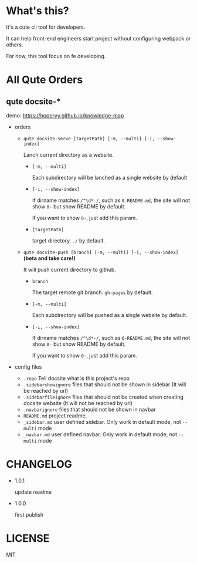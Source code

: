 # What's this?

It's a cute cli tool for developers.

It can help front-end engineers start project without configuring webpack or others.

For now, this tool focus on fe developing.

# All Qute Orders

## qute docsite-*

demo: https://hoperyy.github.io/knowledge-map

+   orders

    +   `qute docsite-serve [targetPath] [-m, --multi] [-i, --show-index]`

        Lanch current directory as a website.

        +   `[-m, --multi]`

            Each subdirectory will be lanched as a single website by default

        +   `[-i, --show-index]`

            If dirname matches `/^\d*-/`, such as `0-README.md`, the site will not show `0-` but show README by default.

            If you want to show `0-`, just add this param.

        +   `[targetPath]`

            target directory. `./` by default.

    +   `qute docsite-push [branch] [-m, --multi] [-i, --show-index]`**(beta and take care!)**

        It will push current directory to github.

        +   `branch`

            The target remote git branch. `gh-pages` by default.

        +   `[-m, --multi]`

            Each subdirectory will be pushed as a single website by default.

        +   `[-i, --show-index]`

            If dirname matches `/^\d*-/`, such as `0-README.md`, the site will not show `0-` but show README by default.

            If you want to show `0-`, just add this param.

+   config files

    +   `.repo` Tell docsite what is this project's repo
    +   `.sidebarshowignore` files that should not be shown in sidebar (It will be reached by url)
    +   `.sidebarfileignore` files that should not be created when creating docsite website (It will not be reached by url)
    +   `.navbarignore` files that should not be shown in navbar
    +   `README.md` project readme.
    +   `_sidebar.md` user defined sidebar. Only work in default mode, not `--multi` mode
    +   `_navbar.md` user defined navbar. Only work in default mode, not `--multi` mode

# CHANGELOG

+   1.0.1

    update readme

+   1.0.0

    first publish

# LICENSE

MIT

